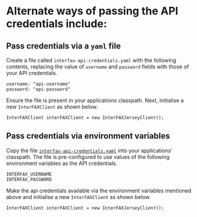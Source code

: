 # Alternate ways of passing the API credentials include:

## Pass credentials via a `yaml` file        
        
Create a file called `interfax-api-credentials.yaml` with the following
contents, replacing the value of `username` and `password` fields with
those of your API credentials.

    username: "api-username"
    password: "api-password"
    
Ensure the file is present in your applications classpath. Next, 
initialise a new `InterFAXClient` as shown below.

    InterFAXClient interFAXClient = new InterFAXJerseyClient();
    
## Pass credentials via environment variables

Copy the file [`interfax-api-credentials.yaml`](../src/test/resources/interfax-api-credentials.yaml)
into your applications' classpath. The file is pre-configured to use
values of the following environment variables as the API credentials.

    INTERFAX_USERNAME
    INTERFAX_PASSWORD

Make the api credentials available via the environment variables
mentioned above and initialise a new `InterFAXClient` as shown below. 
 
    InterFAXClient interFAXClient = new InterFAXJerseyClient();
    
    